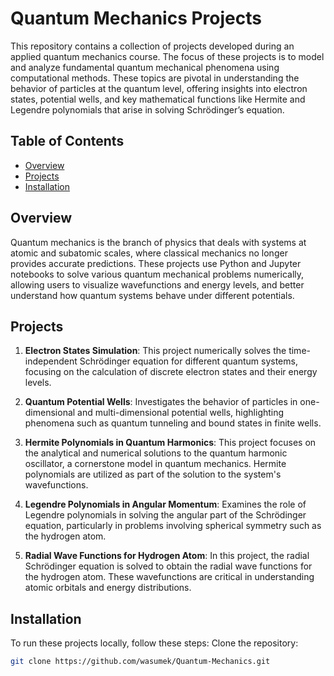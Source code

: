 # Quantum Mechanics Projects

This repository contains a collection of projects developed during an applied quantum mechanics course. The focus of these projects is to model and analyze fundamental quantum mechanical phenomena using computational methods. These topics are pivotal in understanding the behavior of particles at the quantum level, offering insights into electron states, potential wells, and key mathematical functions like Hermite and Legendre polynomials that arise in solving Schrödinger’s equation.

## Table of Contents
- [Overview](#overview)
- [Projects](#projects)
- [Installation](#installation)

## Overview

Quantum mechanics is the branch of physics that deals with systems at atomic and subatomic scales, where classical mechanics no longer provides accurate predictions. These projects use Python and Jupyter notebooks to solve various quantum mechanical problems numerically, allowing users to visualize wavefunctions and energy levels, and better understand how quantum systems behave under different potentials.

## Projects

1. **Electron States Simulation**: This project numerically solves the time-independent Schrödinger equation for different quantum systems, focusing on the calculation of discrete electron states and their energy levels.
   
2. **Quantum Potential Wells**: Investigates the behavior of particles in one-dimensional and multi-dimensional potential wells, highlighting phenomena such as quantum tunneling and bound states in finite wells.

3. **Hermite Polynomials in Quantum Harmonics**: This project focuses on the analytical and numerical solutions to the quantum harmonic oscillator, a cornerstone model in quantum mechanics. Hermite polynomials are utilized as part of the solution to the system's wavefunctions.

4. **Legendre Polynomials in Angular Momentum**: Examines the role of Legendre polynomials in solving the angular part of the Schrödinger equation, particularly in problems involving spherical symmetry such as the hydrogen atom.

5. **Radial Wave Functions for Hydrogen Atom**: In this project, the radial Schrödinger equation is solved to obtain the radial wave functions for the hydrogen atom. These wavefunctions are critical in understanding atomic orbitals and energy distributions.

## Installation

To run these projects locally, follow these steps:
Clone the repository:
   ```bash
   git clone https://github.com/wasumek/Quantum-Mechanics.git
